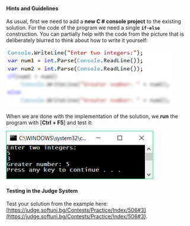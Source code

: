 #### Hints and Guidelines

As usual, first we need to add a **new C # console project** to the existing solution. For the code of the program we need a single **`if-else`** construction. You can partially help with the code from the picture that is deliberately blurred to think about how to write it yourself:

![](/assets/chapter-3-images/04.Greater-number-02.png)

When we are done with the implementation of the solution, we **run** the program with [**Ctrl + F5**] and test it:

![](/assets/chapter-3-images/04.Greater-number-01.png)

#### Testing in the Judge System

Test your solution from the example here: 
[https://judge.softuni.bg/Contests/Practice/Index/506#3](https://judge.softuni.bg/Contests/Practice/Index/506#3).